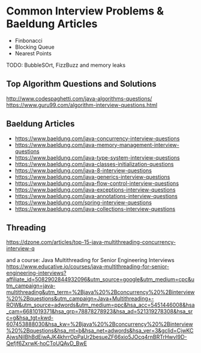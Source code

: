 # Common Interview Problems & Baeldung Articles

- Finbonacci
- Blocking Queue
- Nearest Points

TODO: BubbleSOrt, FizzBuzz and memory leaks

## Top Algorithm Questions and Solutions
http://www.codespaghetti.com/java-algorithms-questions/
https://www.guru99.com/algorithm-interview-questions.html


## Baeldung Articles
- https://www.baeldung.com/java-concurrency-interview-questions
- https://www.baeldung.com/java-memory-management-interview-questions
- https://www.baeldung.com/java-type-system-interview-questions
- https://www.baeldung.com/java-classes-initialization-questions
- https://www.baeldung.com/java-8-interview-questions
- https://www.baeldung.com/java-generics-interview-questions
- https://www.baeldung.com/java-flow-control-interview-questions
- https://www.baeldung.com/java-exceptions-interview-questions
- https://www.baeldung.com/java-annotations-interview-questions
- https://www.baeldung.com/spring-interview-questions
- https://www.baeldung.com/java-collections-interview-questions


## Threading
https://dzone.com/articles/top-15-java-multithreading-concurrency-interview-q

and a course: Java Multithreading for Senior Engineering Interviews
https://www.educative.io/courses/java-multithreading-for-senior-engineering-interviews?affiliate_id=5082902844932096&utm_source=google&utm_medium=cpc&utm_campaign=java-multithreading&utm_term=%2Bjava%20%2Bconcurrency%20%2Binterview%20%2Bquestions&utm_campaign=Java+Multithreading+-ROW&utm_source=adwords&utm_medium=ppc&hsa_acc=5451446008&hsa_cam=6681019371&hsa_grp=78878278923&hsa_ad=521319278308&hsa_src=g&hsa_tgt=kwd-607453888030&hsa_kw=%2Bjava%20%2Bconcurrency%20%2Binterview%20%2Bquestions&hsa_mt=b&hsa_net=adwords&hsa_ver=3&gclid=CjwKCAjwsNiIBhBdEiwAJK4khrrOpPaUr2besueZF66xio5JOcq4rnBRTrHwvI9D-Qefjf6ZxrwK-hoCToUQAvD_BwE
